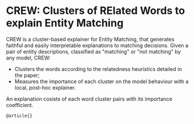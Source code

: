 # CREW: Clusters of RElated Words to explain Entity Matching

CREW is a cluster-based explainer for Entity Matching, that generates faithful and easily interpretable explanations to matching decisions. 
Given a pair of entity descriptions, classified as "matching" or "not matching" by any model, CREW:
- Clusters the words according to the relatedness heuristics detailed in the paper;
- Measures the importance of each cluster on the model behaviour with a local, post-hoc explainer.

An explanation cosists of each word cluster pairs with its importance coefficient. 

```
@article{}
```
